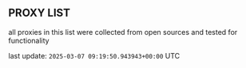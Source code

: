 ## PROXY LIST

all proxies in this list were collected from open sources and tested for functionality

last update: `2025-03-07 09:19:50.943943+00:00` UTC